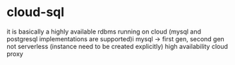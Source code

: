 # cloud-sql
it is basically a highly available rdbms running on cloud (mysql and postgresql implementations are supported)i
mysql -> first gen, second gen
not serverless (instance need to be created explicitly)
high availability
cloud proxy


